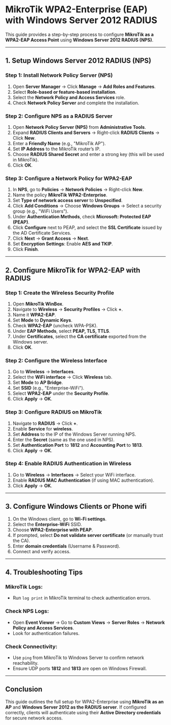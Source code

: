 # MikroTik WPA2-Enterprise (EAP) with Windows Server 2012 RADIUS

This guide provides a step-by-step process to configure **MikroTik as a WPA2-EAP Access Point** using **Windows Server 2012 RADIUS (NPS)**.

---

## **1. Setup Windows Server 2012 RADIUS (NPS)**

### **Step 1: Install Network Policy Server (NPS)**
1. Open **Server Manager** → Click **Manage** → **Add Roles and Features**.
2. Select **Role-based or feature-based installation**.
3. Select the **Network Policy and Access Services** role.
4. Check **Network Policy Server** and complete the installation.

### **Step 2: Configure NPS as a RADIUS Server**
1. Open **Network Policy Server (NPS)** from **Administrative Tools**.
2. Expand **RADIUS Clients and Servers** → Right-click **RADIUS Clients** → Click **New**.
3. Enter a **Friendly Name** (e.g., "MikroTik AP").
4. Set **IP Address** to the MikroTik router’s IP.
5. Choose **RADIUS Shared Secret** and enter a strong key (this will be used in MikroTik).
6. Click **OK**.

### **Step 3: Configure a Network Policy for WPA2-EAP**
1. In **NPS**, go to **Policies** → **Network Policies** → Right-click **New**.
2. Name the policy **MikroTik WPA2-Enterprise**.
3. Set **Type of network access server** to **Unspecified**.
4. Click **Add Conditions** → Choose **Windows Groups** → Select a security group (e.g., "WiFi Users").
5. Under **Authentication Methods**, check **Microsoft: Protected EAP (PEAP)**.
6. Click **Configure** next to PEAP, and select the **SSL Certificate** issued by the AD Certificate Services.
7. Click **Next** → **Grant Access** → **Next**.
8. Set **Encryption Settings**: Enable **AES and TKIP**.
9. Click **Finish**.

---

## **2. Configure MikroTik for WPA2-EAP with RADIUS**

### **Step 1: Create the Wireless Security Profile**
1. Open **MikroTik WinBox**.
2. Navigate to **Wireless** → **Security Profiles** → Click **+**.
3. Name it **WPA2-EAP**.
4. Set **Mode** to **Dynamic Keys**.
5. Check **WPA2-EAP** (uncheck WPA-PSK).
6. Under **EAP Methods**, select **PEAP, TLS, TTLS**.
7. Under **Certificates**, select the **CA certificate** exported from the Windows server.
8. Click **OK**.

### **Step 2: Configure the Wireless Interface**
1. Go to **Wireless** → **Interfaces**.
2. Select the **WiFi interface** → Click **Wireless** tab.
3. Set **Mode** to **AP Bridge**.
4. Set **SSID** (e.g., "Enterprise-WiFi").
5. Select **WPA2-EAP** under the **Security Profile**.
6. Click **Apply** → **OK**.

### **Step 3: Configure RADIUS on MikroTik**
1. Navigate to **RADIUS** → Click **+**.
2. Enable **Service** for **wireless**.
3. Set **Address** to the IP of the Windows Server running NPS.
4. Enter the **Secret** (same as the one used in NPS).
5. Set **Authentication Port** to **1812** and **Accounting Port** to **1813**.
6. Click **Apply** → **OK**.

### **Step 4: Enable RADIUS Authentication in Wireless**
1. Go to **Wireless** → **Interfaces** → Select your WiFi interface.
2. Enable **RADIUS MAC Authentication** (if using MAC authentication).
3. Click **Apply** → **OK**.

---

## **3. Configure Windows Clients or Phone wifi**
1. On the Windows client, go to **Wi-Fi settings**.
2. Select the **Enterprise-WiFi** SSID.
3. Choose **WPA2-Enterprise with PEAP**.
4. If prompted, select **Do not validate server certificate** (or manually trust the CA).
5. Enter **domain credentials** (Username & Password).
6. Connect and verify access.

---

## **4. Troubleshooting Tips**
### **MikroTik Logs**:
- Run `log print` in MikroTik terminal to check authentication errors.

### **Check NPS Logs**:
- Open **Event Viewer** → Go to **Custom Views** → **Server Roles** → **Network Policy and Access Services**.
- Look for authentication failures.

### **Check Connectivity**:
- Use `ping` from MikroTik to Windows Server to confirm network reachability.
- Ensure UDP ports **1812** and **1813** are open on Windows Firewall.

---

## **Conclusion**
This guide outlines the full setup for WPA2-Enterprise using **MikroTik as an AP** and **Windows Server 2012 as the RADIUS server**. If configured correctly, clients will authenticate using their **Active Directory credentials** for secure network access.

